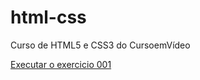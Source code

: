 # html-css
 Curso de HTML5 e CSS3 do CursoemVídeo

<a href="https://wenderson-fe.github.io/html-css/exercicio/ex001/index.html"> Executar o exercicio 001</a>
